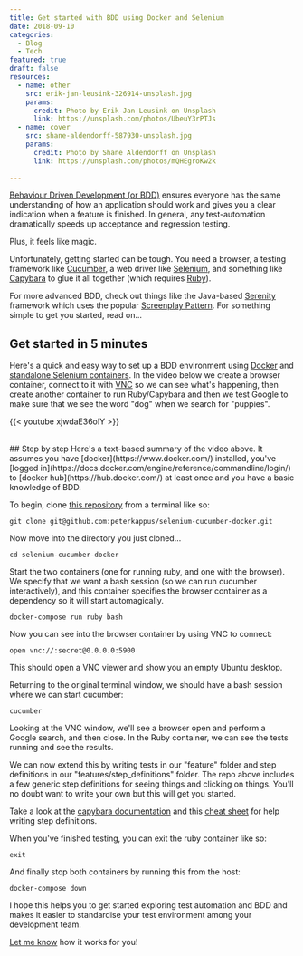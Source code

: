 ```yaml
---
title: Get started with BDD using Docker and Selenium
date: 2018-09-10
categories: 
  - Blog
  - Tech
featured: true
draft: false
resources:
  - name: other
    src: erik-jan-leusink-326914-unsplash.jpg
    params:
      credit: Photo by Erik-Jan Leusink on Unsplash
      link: https://unsplash.com/photos/UbeuY3rPTJs
  - name: cover
    src: shane-aldendorff-587930-unsplash.jpg
    params:
      credit: Photo by Shane Aldendorff on Unsplash
      link: https://unsplash.com/photos/mQHEgroKw2k
  
---
```


[Behaviour Driven Development (or BDD)](https://en.wikipedia.org/wiki/Behavior-driven_development) ensures everyone has the same understanding of how an application should work and gives you a clear indication when a feature is finished. In general, any test-automation dramatically speeds up acceptance and regression testing. 

Plus, it feels like magic.

Unfortunately, getting started can be tough. You need a browser, a testing framework like [Cucumber](https://cucumber.io/), a web driver like [Selenium](https://www.seleniumhq.org/), and something like [Capybara](https://github.com/teamcapybara/capybara) to glue it all together (which requires [Ruby](https://www.ruby-lang.org/en/)).

For more advanced BDD, check out things like the Java-based [Serenity](http://www.thucydides.info/#/) framework which uses the popular [Screenplay Pattern](http://thucydides.info/docs/articles/screenplay-tutorial.html). For something simple to get you started, read on...

## Get started in 5 minutes
Here's a quick and easy way to set up a BDD environment using [Docker](https://docker.io) and [standalone Selenium containers](https://github.com/SeleniumHQ/docker-selenium). In the video below we create a browser container, connect to it with [VNC](https://en.wikipedia.org/wiki/Virtual_Network_Computing) so we can see what's happening, then create another container to run Ruby/Capybara and then we test Google to make sure that we see the word "dog" when we search for "puppies".

{{< youtube xjwdaE36oIY >}}

<br>
## Step by step
Here's a text-based summary of the video above. It assumes you have [docker](https://www.docker.com/) installed, you've [logged in](https://docs.docker.com/engine/reference/commandline/login/) to [docker hub](https://hub.docker.com/) at least once and you have a basic knowledge of BDD.

To begin, clone [this repository](https://github.com/peterkappus/selenium-cucumber-docker) from a terminal like so:

```
git clone git@github.com:peterkappus/selenium-cucumber-docker.git
```

Now move into the directory you just cloned...
```
cd selenium-cucumber-docker
```

Start the two containers (one for running ruby, and one with the browser). We specify that we want a bash session (so we can run cucumber interactively), and this container specifies the browser container as a dependency so it will start automagically.

```
docker-compose run ruby bash
```

Now you can see into the browser container by using VNC to connect:
```
open vnc://:secret@0.0.0.0:5900
```
This should open a VNC viewer and show you an empty Ubuntu desktop.

Returning to the original terminal window, we should have a bash session where we can start cucumber:

```
cucumber
```

Looking at the VNC window, we'll see a browser open and perform a Google search, and then close. In the Ruby container, we can see the tests running and see the results.

We can now extend this by writing tests in our "feature" folder and step definitions in our "features/step_definitions" folder. The repo above includes a few generic step definitions for seeing things and clicking on things. You'll no doubt want to write your own but this will get you started. 

Take a look at the [capybara documentation](https://www.rubydoc.info/github/teamcapybara/capybara/master) and this [cheat sheet](https://gist.github.com/zhengjia/428105) for help writing step definitions.


When you've finished testing, you can exit the ruby container like so:

```
exit
```

And finally stop both containers by running this from the host:

```
docker-compose down
```


I hope this helps you to get started exploring test automation and BDD and makes it easier to standardise your test environment among your development team.

[Let me know](/contact) how it works for you!
